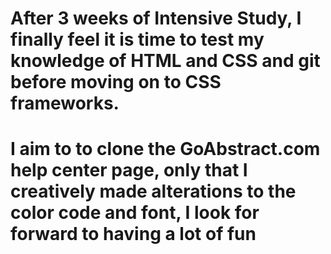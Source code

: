 # After 3 weeks of Intensive Study, I finally feel it is time to test my knowledge of HTML and CSS and git before moving on to CSS frameworks.
# I aim to to clone the GoAbstract.com help center page, only that I creatively made alterations to the color code and font, I look for forward to having a lot of fun